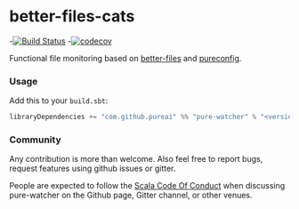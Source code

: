 # better-files-cats

-[![Build Status](https://travis-ci.org/Spread0x/better-files-cats.svg?branch=master)](https://travis-ci.org/Spread0x/better-files-cats)
-[![codecov](https://codecov.io/gh/Spread0x/better-files-cats/branch/master/graphs/badge.svg)](https://codecov.io/gh/Spread0x/better-files-cats)

Functional file monitoring based on [better-files](https://github.com/pathikrit/better-files) and [pureconfig](https://github.com/pureconfig/pureconfig).

### Usage

Add this to your `build.sbt`:

```scala
libraryDependencies += "com.github.pureai" %% "pure-watcher" % "<version>"
```

### Community

Any contribution is more than welcome. Also feel free to report bugs, request features using github issues or gitter.

People are expected to follow the [Scala Code Of Conduct](https://www.scala-lang.org/conduct/) when discussing pure-watcher on the Github page, Gitter channel, or other venues.

